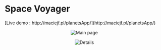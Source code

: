 # Space Voyager

[Live demo : http://maciejf.pl/planetsApp/](http://maciejf.pl/planetsApp/)


<p align="center">
  <img src="http://maciejf.pl/img/planets/planets1.jpg"  title="Main page">
</p>
<p align="center">
  <img src="http://maciejf.pl/img/planets/planets2.jpg"  title="Details">
</p>
